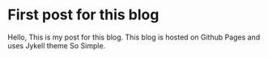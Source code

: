 # First post for this blog

Hello,
This is my post for this blog.
This blog is hosted on Github Pages and
uses Jykell theme So Simple.